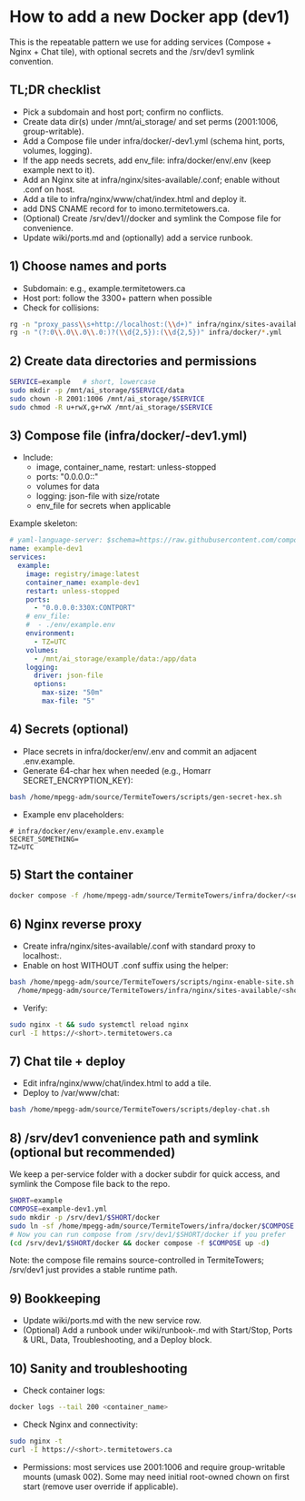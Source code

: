 <!--
TermiteTowers Continuous Code Management Header TEMPLATE
% ccm_modify_date: 2025-08-31 14:14:22 %
% ccm_author: mpegg %
% ccm_author_email: mpegg@hotmail.com %
% ccm_repo: https://github.com/mpegg007/TermiteTowers.git %
% ccm_branch: dev1 %
% ccm_object_id: wiki/how-to-add-docker-app.md:0 %
% ccm_commit_id: unknown %
% ccm_commit_count: 0 %
% ccm_commit_message: unknown %
% ccm_commit_author: unknown %
% ccm_commit_email: unknown %
% ccm_commit_date: 1970-01-01 00:00:00 +0000 %
% ccm_file_last_modified: 2025-08-31 14:14:22 %
% ccm_file_name: how-to-add-docker-app.md %
% ccm_file_type: text/plain %
% ccm_file_encoding: us-ascii %
% ccm_file_eol: CRLF %
% ccm_path: wiki/how-to-add-docker-app.md %
% ccm_blob_sha: 178e76e61f8acca6fe77d4abe5d3dd54f4e6b5e3 %
% ccm_exec: no %
% ccm_size: 5523 %
% ccm_tag:  %
tt-ccm.header.end
-->

# How to add a new Docker app (dev1)

This is the repeatable pattern we use for adding services (Compose + Nginx + Chat tile), with optional secrets and the /srv/dev1 symlink convention.

## TL;DR checklist
- Pick a subdomain and host port; confirm no conflicts.
- Create data dir(s) under /mnt/ai_storage/<service> and set perms (2001:1006, group-writable).
- Add a Compose file under infra/docker/<service>-dev1.yml (schema hint, ports, volumes, logging).
- If the app needs secrets, add env_file: infra/docker/env/<service>.env (keep example next to it).
- Add an Nginx site at infra/nginx/sites-available/<short>.conf; enable without .conf on host.
- Add a tile to infra/nginx/www/chat/index.html and deploy it.
- add DNS CNAME record for <short> to imono.termitetowers.ca.
- (Optional) Create /srv/dev1/<short>/docker and symlink the Compose file for convenience.
- Update wiki/ports.md and (optionally) add a service runbook.

## 1) Choose names and ports
- Subdomain: e.g., example.termitetowers.ca
- Host port: follow the 3300+ pattern when possible
- Check for collisions:
```bash
rg -n "proxy_pass\\s+http://localhost:(\\d+)" infra/nginx/sites-available/*.conf
rg -n "(?:0\\.0\\.0\\.0:)?(\\d{2,5}):(\\d{2,5})" infra/docker/*.yml
```

## 2) Create data directories and permissions
```bash
SERVICE=example   # short, lowercase
sudo mkdir -p /mnt/ai_storage/$SERVICE/data
sudo chown -R 2001:1006 /mnt/ai_storage/$SERVICE
sudo chmod -R u+rwX,g+rwX /mnt/ai_storage/$SERVICE
```

## 3) Compose file (infra/docker/<service>-dev1.yml)
- Include:
  - image, container_name, restart: unless-stopped
  - ports: "0.0.0.0:<host>:<container>"
  - volumes for data
  - logging: json-file with size/rotate
  - env_file for secrets when applicable

Example skeleton:
```yaml
# yaml-language-server: $schema=https://raw.githubusercontent.com/compose-spec/compose-spec/master/schema/compose-spec.json
name: example-dev1
services:
  example:
    image: registry/image:latest
    container_name: example-dev1
    restart: unless-stopped
    ports:
      - "0.0.0.0:330X:CONTPORT"
    # env_file:
    #  - ./env/example.env
    environment:
      - TZ=UTC
    volumes:
      - /mnt/ai_storage/example/data:/app/data
    logging:
      driver: json-file
      options:
        max-size: "50m"
        max-file: "5"
```

## 4) Secrets (optional)
- Place secrets in infra/docker/env/<service>.env and commit an adjacent <service>.env.example.
- Generate 64-char hex when needed (e.g., Homarr SECRET_ENCRYPTION_KEY):
```bash
bash /home/mpegg-adm/source/TermiteTowers/scripts/gen-secret-hex.sh
```
- Example env placeholders:
```dotenv
# infra/docker/env/example.env.example
SECRET_SOMETHING=
TZ=UTC
```

## 5) Start the container
```bash
docker compose -f /home/mpegg-adm/source/TermiteTowers/infra/docker/<service>-dev1.yml up -d
```

## 6) Nginx reverse proxy
- Create infra/nginx/sites-available/<short>.conf with standard proxy to localhost:<hostport>.
- Enable on host WITHOUT .conf suffix using the helper:
```bash
bash /home/mpegg-adm/source/TermiteTowers/scripts/nginx-enable-site.sh \
  /home/mpegg-adm/source/TermiteTowers/infra/nginx/sites-available/<short>.conf <short>
```
- Verify:
```bash
sudo nginx -t && sudo systemctl reload nginx
curl -I https://<short>.termitetowers.ca
```

## 7) Chat tile + deploy
- Edit infra/nginx/www/chat/index.html to add a tile.
- Deploy to /var/www/chat:
```bash
bash /home/mpegg-adm/source/TermiteTowers/scripts/deploy-chat.sh
```

## 8) /srv/dev1 convenience path and symlink (optional but recommended)
We keep a per-service folder with a docker subdir for quick access, and symlink the Compose file back to the repo.
```bash
SHORT=example
COMPOSE=example-dev1.yml
sudo mkdir -p /srv/dev1/$SHORT/docker
sudo ln -sf /home/mpegg-adm/source/TermiteTowers/infra/docker/$COMPOSE /srv/dev1/$SHORT/docker/$COMPOSE
# Now you can run compose from /srv/dev1/$SHORT/docker if you prefer
(cd /srv/dev1/$SHORT/docker && docker compose -f $COMPOSE up -d)
```
Note: the compose file remains source-controlled in TermiteTowers; /srv/dev1 just provides a stable runtime path.

## 9) Bookkeeping
- Update wiki/ports.md with the new service row.
- (Optional) Add a runbook under wiki/runbook-<service>.md with Start/Stop, Ports & URL, Data, Troubleshooting, and a Deploy block.

## 10) Sanity and troubleshooting
- Check container logs:
```bash
docker logs --tail 200 <container_name>
```
- Check Nginx and connectivity:
```bash
sudo nginx -t
curl -I https://<short>.termitetowers.ca
```
- Permissions: most services use 2001:1006 and require group-writable mounts (umask 002). Some may need initial root-owned chown on first start (remove user override if applicable).
